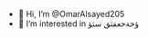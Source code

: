 - 👋 Hi, I’m @OmarAlsayed205
- 👀 I’m interested in ؤخةحعفثق سثؤ


<!---
OmarAlsayed205 is a ✨ special ✨ repository because its `README.md` (this file) appears on your GitHub profile.
You can click the Preview link to take a look at your changes.
--->
